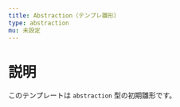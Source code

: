 ```yaml
---
title: Abstraction（テンプレ雛形）
type: abstraction
mu: 未設定
---
```


# 説明
このテンプレートは `abstraction` 型の初期雛形です。

